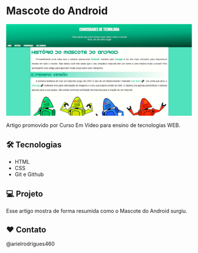 # Mascote do Android

![preview](./github/preview.png)

Artigo promovido por Curso Em Vídeo para ensino de tecnologias WEB.

## 🛠 Tecnologias

- HTML
- CSS
- Git e Github

## 💻 Projeto

Esse artigo mostra de forma resumida como o Mascote do Android surgiu.

## ❤️ Contato

@arielrodrigues460